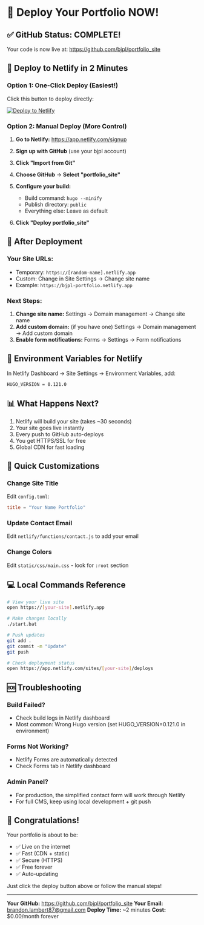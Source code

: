 # 🚀 Deploy Your Portfolio NOW!

## ✅ GitHub Status: COMPLETE!
Your code is now live at: https://github.com/bjpl/portfolio_site

## 🎯 Deploy to Netlify in 2 Minutes

### Option 1: One-Click Deploy (Easiest!)

Click this button to deploy directly:

[![Deploy to Netlify](https://www.netlify.com/img/deploy/button.svg)](https://app.netlify.com/start/deploy?repository=https://github.com/bjpl/portfolio_site)

### Option 2: Manual Deploy (More Control)

1. **Go to Netlify:**
   https://app.netlify.com/signup

2. **Sign up with GitHub** (use your bjpl account)

3. **Click "Import from Git"**

4. **Choose GitHub** → **Select "portfolio_site"**

5. **Configure your build:**
   - Build command: `hugo --minify`
   - Publish directory: `public`
   - Everything else: Leave as default

6. **Click "Deploy portfolio_site"**

## 📝 After Deployment

### Your Site URLs:
- Temporary: `https://[random-name].netlify.app`
- Custom: Change in Site Settings → Change site name
- Example: `https://bjpl-portfolio.netlify.app`

### Next Steps:
1. **Change site name:** Settings → Domain management → Change site name
2. **Add custom domain:** (if you have one) Settings → Domain management → Add custom domain
3. **Enable form notifications:** Forms → Settings → Form notifications

## 🔧 Environment Variables for Netlify

In Netlify Dashboard → Site Settings → Environment Variables, add:

```
HUGO_VERSION = 0.121.0
```

## 📊 What Happens Next?

1. Netlify will build your site (takes ~30 seconds)
2. Your site goes live instantly
3. Every push to GitHub auto-deploys
4. You get HTTPS/SSL for free
5. Global CDN for fast loading

## 🎨 Quick Customizations

### Change Site Title
Edit `config.toml`:
```toml
title = "Your Name Portfolio"
```

### Update Contact Email
Edit `netlify/functions/contact.js` to add your email

### Change Colors
Edit `static/css/main.css` - look for `:root` section

## 💻 Local Commands Reference

```bash
# View your live site
open https://[your-site].netlify.app

# Make changes locally
./start.bat

# Push updates
git add .
git commit -m "Update"
git push

# Check deployment status
open https://app.netlify.com/sites/[your-site]/deploys
```

## 🆘 Troubleshooting

### Build Failed?
- Check build logs in Netlify dashboard
- Most common: Wrong Hugo version (set HUGO_VERSION=0.121.0 in environment)

### Forms Not Working?
- Netlify Forms are automatically detected
- Check Forms tab in Netlify dashboard

### Admin Panel?
- For production, the simplified contact form will work through Netlify
- For full CMS, keep using local development + git push

## 🎉 Congratulations!

Your portfolio is about to be:
- ✅ Live on the internet
- ✅ Fast (CDN + static)
- ✅ Secure (HTTPS)
- ✅ Free forever
- ✅ Auto-updating

Just click the deploy button above or follow the manual steps!

---

**Your GitHub:** https://github.com/bjpl/portfolio_site
**Your Email:** brandon.lambert87@gmail.com
**Deploy Time:** ~2 minutes
**Cost:** $0.00/month forever